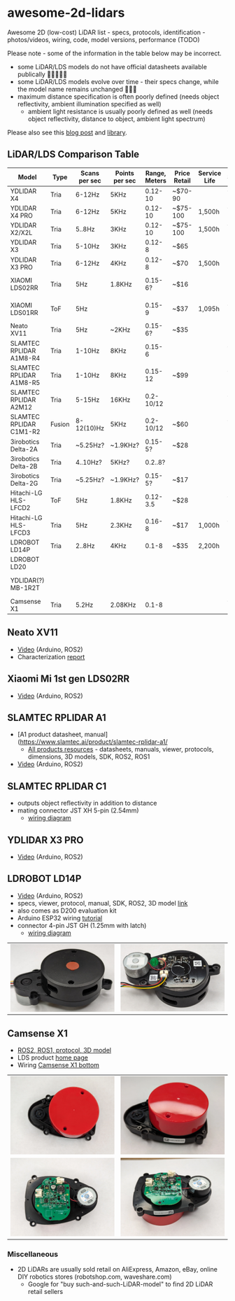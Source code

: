 # awesome-2d-lidars
Awesome 2D (low-cost) LiDAR list - specs, protocols, identification - photos/videos, wiring, code, model versions, performance (TODO)

Please note - some of the information in the table below may be incorrect.
- some LiDAR/LDS models do not have official datasheets available publically 🫤😵‍💫😭😭
- some LiDAR/LDS models evolve over time - their specs change, while the model name remains unchanged 🤯🤯🤯
- maximum distance specification is often poorly defined (needs object reflectivity, ambient illumination specified as well)
  - ambient light resistance is usually poorly defined as well (needs object reflectivity, distance to object, ambient light spectrum)

Please also see this [blog post](https://kaia.ai/blog/arduino-lidar-library/) and [library](https://github.com/kaiaai/LDS).

## LiDAR/LDS Comparison Table

| Model                | Type | Scans per sec | Points per sec | Range, Meters | Price Retail | Service Life | Safety | Ambient, Lux | Weight | Links |
|----------------------|------|---------------|----------------|---------------|--------------|--------------|--------|--------------|--------|-------|
| YDLIDAR X4           | Tria |  6-12Hz | 5KHz    | 0.12-10 | ~$70-90  |         | Class 1 |         |      | [PDF](https://www.ydlidar.com/Public/upload/files/2024-02-01/YDLIDAR%20X4%20Data%20sheet%20V1.2(240125).pdf) |
| YDLIDAR X4 PRO       | Tria |  6-12Hz | 5KHz    | 0.12-10 | ~$75-100 | 1,500h  | Class 1 |         |      | [PDF](https://www.ydlidar.com/Public/upload/files/2024-02-01/YDLIDAR%20X4PRO%20Datasheet%20V1.1%20(240124).pdf) |
| YDLIDAR X2/X2L       | Tria |  5..8Hz | 3KHz    | 0.12-10 | ~$75-100 | 1,500h  | Class 1 |         |      | [PDF](https://www.ydlidar.com/Public/upload/files/2024-02-01/YDLIDAR%20X2%20Data%20Sheet%20V1.2(240124).pdf) |
| YDLIDAR X3           | Tria |  5-10Hz | 3KHz    | 0.12-8  | ~$65     |         |         | 2K?     |      |      |
| YDLIDAR X3 PRO       | Tria |  6-12Hz | 4KHz    | 0.12-8  | ~$70     | 1,500h  |         | 40K?    |      | [Link](https://static.generation-robots.com/media/YDLIDARX4PRODatasheet.pdf) |
| XIAOMI LDS02RR       | Tria |   5Hz   | 1.8KHz  | 0.15-6? | ~$16     |         |         |         |      | Uses Neato protocol |
| XIAOMI LDS01RR       | ToF  |   5Hz   |         | 0.15-9  | ~$37     | 1,095h  | Class 1 |         |      | [Spec](https://www.youyeetoo.com/blog/lds01rr-lidar-stdps01rmain-108) [ROS2, Win](https://github.com/iliasam/LDS01RR_lidar/tree/main) |
| Neato XV11           | Tria |   5Hz   | ~2KHz   | 0.15-6? | ~$35     |         |         |         | 195g | [ROS2](https://github.com/mjstn/xv_11_driver) [Char](https://www.diva-portal.org/smash/get/diva2:995686/FULLTEXT01.pdf) |
| SLAMTEC RPLIDAR A1M8-R4 | Tria |  1-10Hz | 8KHz | 0.15-6  |          |         | Class 1 |         |      | [PDF](https://www.slamtec.ai/wp-content/uploads/2023/11/LD108_SLAMTEC_rplidar_datasheet_A1M8_v3.0_en.pdf) |
| SLAMTEC RPLIDAR A1M8-R5 | Tria |  1-10Hz | 8KHz | 0.15-12 | ~$99     |         | Class 1 |         |      | [PDF](https://www.slamtec.ai/wp-content/uploads/2023/11/LD108_SLAMTEC_rplidar_datasheet_A1M8_v3.0_en.pdf) |
| SLAMTEC RPLIDAR A2M12 | Tria |  5-15Hz | 16KHz | 0.2-10/12 |      |         | Class 1 |         |      | [Spec](https://www.slamtec.ai/product/slamtec-rplidar-a2/) |
| SLAMTEC RPLIDAR C1M1-R2 | Fusion | 8-12(10)Hz | 5KHz | 0.2-10/12 | ~$60 |         | Class 1 | 40K? |      | [Spec](https://www.slamtec.ai/product/slamtec-rplidar-c1/) |
| 3irobotics Delta-2A  | Tria | ~5.25Hz?| ~1.9KHz?| 0.15-5? | ~$28     |         |         | 1K?     |      | [SDK](https://github.com/CWRU-AutonomousVehiclesLab/Delta-2B-Lidar-SDK) [Protocol](https://github.com/NotBlackMagic/Delta-2G-LiDAR-Driver/blob/master/Documents/Delta-1A%20EN.pdf) |
| 3irobotics Delta-2B  | Tria | 4..10Hz?|  5KHz?  | 0.2..8? |          |         |         | 1K?     |      | [Arduino code](https://wiki.iarduino.ru/page/delta-2b-lidar-esp32/) |
| 3irobotics Delta-2G  | Tria | ~5.25Hz?| ~1.9KHz?| 0.15-5? | ~$17     |         |         |         |      | [SDK](https://lidar.oss-cn-beijing.aliyuncs.com/Lidar.rar) [Protocol](https://github.com/NotBlackMagic/Delta-2G-LiDAR-Driver/blob/master/Documents/Delta-1A%20EN.pdf) |
| Hitachi-LG HLS-LFCD2 | ToF  |   5Hz   | 1.8KHz  | 0.12-3.5| ~$28     |         | Class 1 | 10K?    |      | [Spec](https://emanual.robotis.com/docs/en/platform/turtlebot3/appendix_lds_01/) [ROS2](https://github.com/ROBOTIS-GIT/hls_lfcd_lds_driver) |
| Hitachi-LG HLS-LFCD3 | Tria |   5Hz   | 2.3KHz  | 0.16-8  | ~$17     | 1,000h  | Class 1 | 25K?    |      | [Spec](https://emanual.robotis.com/docs/en/platform/turtlebot3/appendix_lds_02/) [ROS2](https://github.com/ROBOTIS-GIT/ld08_driver) |
| LDROBOT LD14P        | Tria | 2..8Hz  | 4KHz    | 0.1-8   | ~$35     | 2,200h  |         | 80K?    |      | [Spec, Protocol](https://www.waveshare.com/wiki/D200_LiDAR_Kit) |
| LDROBOT LD20         |      |         |         |         |          |         |         |         |      |      |
| YDLIDAR(?) MB-1R2T   |      |         |         |         |          |         |         |         |      | [ROS2](https://github.com/g0mb4/mb_1r2t_ros2) [ROS1](https://github.com/Vidicon/mb_1r2t_ros) [3D](https://github.com/simonllopez/radar_mb_1r2t-3D-model) |
| Camsense X1          | Tria | 5.2Hz   | 2.08KHz | 0.1-8   |          |         | Class 1 | 50K?    |      | [Code](https://github.com/Vidicon/camsense-X1) |

## Neato XV11
- [Video](https://www.youtube.com/watch?v=kfk1Q0RSJpI) (Arduino, ROS2)
- Characterization [report](https://www.diva-portal.org/smash/get/diva2:995686/FULLTEXT01.pdf)

## Xiaomi Mi 1st gen LDS02RR
- [Video](https://www.youtube.com/watch?v=gaDnZ4Msw0E) (Arduino, ROS2)

## SLAMTEC RPLIDAR A1
- [A1 product datasheet, manual](https://www.slamtec.ai/product/slamtec-rplidar-a1/
  - [All products resources](https://www.slamtec.ai/downloads/) - datasheets, manuals, viewer, protocols, dimensions, 3D models, SDK, ROS2, ROS1
- [Video](https://www.youtube.com/watch?v=f8IYjfiXsMk) (Arduino, ROS2)

## SLAMTEC RPLIDAR C1
- outputs object reflectivity in addition to distance
- mating connector JST XH 5-pin (2.54mm)
  - [wiring diagram](https://www.slamtec.ai/wp-content/uploads/2023/11/SLAMTEC_rplidar_datasheet_C1_v1.0_en.pdf)

## YDLIDAR X3 PRO
- [Video](https://www.youtube.com/watch?v=_VuRCiO55gA) (Arduino, ROS2)

## LDROBOT LD14P
- [Video](https://www.youtube.com/watch?v=ebbHqs4lW0U) (Arduino, ROS2)
- specs, viewer, protocol, manual, SDK, ROS2, 3D model [link](https://www.waveshare.com/wiki/D200_LiDAR_Kit)
- also comes as D200 evaluation kit 
- Arduino ESP32 wiring [tutorial](https://kaia.ai/blog/tutorial-connect-ld14p-lidar/)
- connector 4-pin JST GH (1.25mm with latch)
  - [wiring diagram](https://www.waveshare.com/wiki/D200_LiDAR_Kit)

|   |   |
|---|---|
| ![LD14P top](./images/ld14p_top.jpg) | ![LD14P bottom](./images/ld14p_bottom.jpg) |

## Camsense X1
- [ROS2, ROS1, protocol, 3D model](https://github.com/Vidicon/camsense-X1)
- LDS product [home page](https://www.camsense.cn/robot/camsenseX1.html)
- Wiring [Camsense X1 bottom](./images/PXL_20240325_004824664.jpg)

|   |   |
|---|---|
| ![Camsense X1 top](./images/PXL_20240325_004835636.webp) | ![LD14P top side](./images/PXL_20240325_004844901.webp) |
| ![Camsense X1 bottom](./images/PXL_20240325_004824664.webp) | ![LD14P bottom side](./images/PXL_20240325_004816813.webp) |

### Miscellaneous

- 2D LiDARs are usually sold retail on AliExpress, Amazon, eBay, online DIY robotics stores (robotshop.com, waveshare.com)
  - Google for "buy such-and-such-LiDAR-model" to find 2D LiDAR retail sellers
